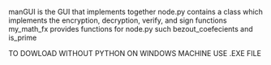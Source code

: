 manGUI is the GUI that implements together
node.py contains a class which implements the encryption, decryption, verify, and sign functions
my_math_fx provides functions for node.py such bezout_coefecients and is_prime


TO DOWLOAD WITHOUT PYTHON ON WINDOWS MACHINE USE .EXE FILE
